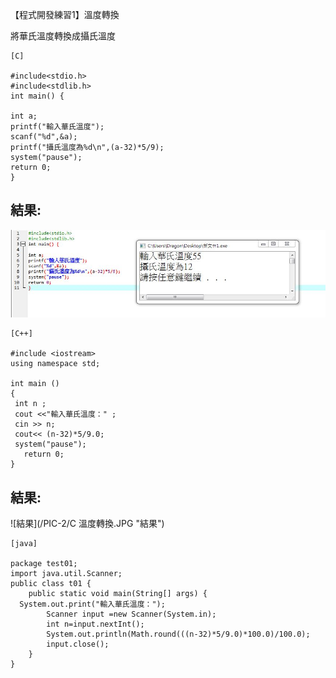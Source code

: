 【程式開發練習1】溫度轉換

將華氏溫度轉換成攝氏溫度
```
[C]

#include<stdio.h> 
#include<stdlib.h> 
int main() { 

int a; 
printf("輸入華氏溫度"); 
scanf("%d",&a); 
printf("攝氏溫度為%d\n",(a-32)*5/9); 
system("pause"); 
return 0; 
} 
```
## 結果:

![結果](/PIC-2/C-溫度轉換.JPG "結果")

```
[C++]

#include <iostream>
using namespace std;
 
int main ()
{
 int n ;
 cout <<"輸入華氏溫度：" ;
 cin >> n;
 cout<< (n-32)*5/9.0;
 system("pause"); 
   return 0;
}
```

## 結果:

![結果](/PIC-2/C 溫度轉換.JPG "結果")

```
[java]

package test01;
import java.util.Scanner;
public class t01 {
	public static void main(String[] args) {
  System.out.print("輸入華氏溫度：");
		Scanner input =new Scanner(System.in);
		int n=input.nextInt();		
		System.out.println(Math.round(((n-32)*5/9.0)*100.0)/100.0);
		input.close();
	}
}
```
